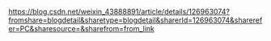 https://blog.csdn.net/weixin_43888891/article/details/126963074?fromshare=blogdetail&sharetype=blogdetail&sharerId=126963074&sharerefer=PC&sharesource=&sharefrom=from_link